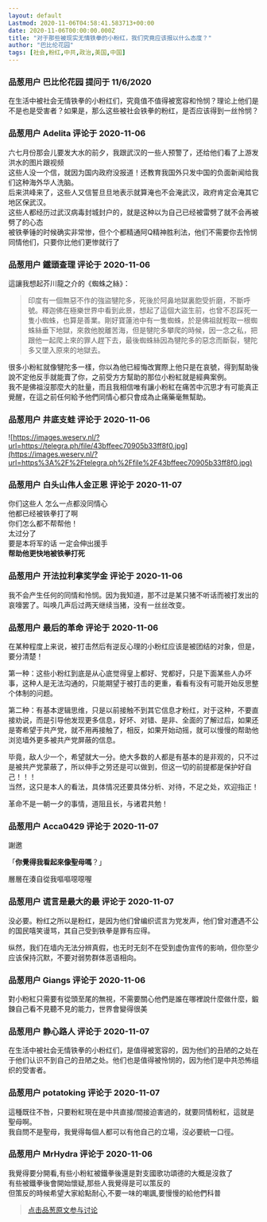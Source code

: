 ```yaml
---
layout: default
Lastmod: 2020-11-06T04:58:41.583713+00:00
date: 2020-11-06T00:00:00.000Z
title: "对于那些被现实无情铁拳的小粉红，我们究竟应该报以什么态度？"
author: "巴比伦花园"
tags: [社会,粉红,中共,政治,美国,中国]
---
```



### 品葱用户 **巴比伦花园** 提问于 11/6/2020
    
在生活中被社会无情铁拳的小粉红们，究竟值不值得被宽容和怜悯？理论上他们是不是也是受害者？如果是，那么这些被社会铁拳的粉红，是否应该得到一丝怜悯？
    
                

### 品葱用户 **Adelita** 评论于 2020-11-06
        
六七月份那会儿要发大水的前夕，我跟武汉的一些人预警了，还给他们看了上游发洪水的图片跟视频  
这些人没一个信，就因为国内政府没报道！还教育我国外只发中国的负面新闻给我们这种海外华人洗脑。  
后来洪峰来了，这些人又信誓旦旦地表示就算淹也不会淹武汉，政府肯定会淹其它地区保武汉。  
这些人都经历过武汉病毒封城封户的，就是这种以为自己已经被雷劈了就不会再被劈了的心态  
被铁拳锤的时候确实非常惨，但个个都精通阿Q精神胜利法，他们不需要你去怜悯同情他们，只要你比他们更惨就行了
        
                

### 品葱用户 **鐵頭查理** 评论于 2020-11-06
        
這讓我想起芥川龍之介的《蜘蛛之絲》：  

> 印度有一個無惡不作的強盜犍陀多，死後於阿鼻地獄裏飽受折磨，不斷呼號。釋迦佛在極樂世界中看到此景，想起了這個大盜生前，也曾不忍踩死一隻小蜘蛛，也算是善業。剛好寶蓮池中有一隻蜘蛛，於是佛祖就輕取一根蜘蛛絲垂下地獄，來救他脫離苦海，但是犍陀多攀爬的時候，因一念之私，把跟他一起爬上來的罪人趕下去，最後蜘蛛絲因為犍陀多的惡念而斷裂，犍陀多又墜入原來的地獄去。

  
很多小粉紅就像犍陀多一樣，你以為他已經悔改實際上他只是在哀號，得到幫助後說不定他反手就能賣了你，之前受方方幫助的那位小粉紅就是經典案例。  
我不是佛祖沒那麼大的肚量，而且我相信唯有讓小粉紅在痛苦中沉思才有可能真正覺醒，在這之前任何給予他們同情心都只會成為止痛藥毫無幫助。
        
                

### 品葱用户 **井底支蛙** 评论于 2020-11-06
        
![https://images.weserv.nl/?url=https://telegra.ph/file/43bffeec70905b33ff8f0.jpg](https://images.weserv.nl/?url=https%3A%2F%2Ftelegra.ph%2Ffile%2F43bffeec70905b33ff8f0.jpg)
        
                

### 品葱用户 **白头山伟人金正恩** 评论于 2020-11-07
        
你们这些人 怎么一点都没同情心  
他都已经被铁拳打了啊  
你们怎么都不帮帮他！  
太过分了  
要是本将军的话 一定会伸出援手  
**帮助他更快地被铁拳打死**
        
                

### 品葱用户 **开法拉利拿奖学金** 评论于 2020-11-06
        
我不会产生任何的同情和怜悯。因为我知道，那不过是某只猪不听话而被打发出的哀嚎罢了。叫唤几声后过两天继续当猪，没有一丝丝改变。
        
                

### 品葱用户 **最后的革命** 评论于 2020-11-06
        
在某种程度上来说，被打击然后有逆反心理的小粉红应该是被团结的对象，但是，要分清楚！  
  
第一种：这些小粉红到底是从心底觉得皇上都好、党都好，只是下面某些人办坏事，这种人是无法沟通的，只能期望于被打击的更重，看看有没有可能开始反思整个体制的问题。  
  
第二种：有基本逻辑思维，只是以前接触不到其它信息才粉红，对于这种，不要直接劝说，而是引导他发现更多信息，好坏、对错、是非、全面的了解过后，如果还是寄希望于共产党，就不用再接触了，相反，如果开始动摇，就可以慢慢的帮助他浏览墙外更多被共产党屏蔽的信息。  
  
毕竟，敌人少一个，希望就大一分。绝大多数的人都是有基本的是非观的，只不过是被共产党蒙蔽了，所以伸手之劳还是可以做到，但这一切的前提都是保护好自己！！！  
当然，这只是本人的看法，具体情况还要具体分析、对待，不足之处，欢迎指正！  
  
革命不是一朝一夕的事情，道阻且长，与诸君共勉！
        
                

### 品葱用户 **Acca0429** 评论于 2020-11-07
        
謝邀  
  
「**你覺得我看起來像聖母嗎**？」  
  
層層在湊自從我嘔嘔噁噁喔
        
                

### 品葱用户 **谎言是最大的最** 评论于 2020-11-07
        
没必要。粉红之所以是粉红，是因为他们曾编织谎言为党发声，他们曾对遭遇不公的国民嘻笑谩骂，其自己受到铁拳是罪有应得。  
  
纵然，我们在墙内无法分辨真假，也无时无刻不在受到虚伪宣传的影响，但你至少应该保持沉默，不要对弱势群体恶语相向。
        
                

### 品葱用户 **Giangs** 评论于 2020-11-06
        
對小粉紅只需要有從頭至尾的無視，不需要關心他們是誰在哪裡說什麼做什麼，鍛鍊自己看不見聽不見的能力，世界會變得很美
        
                

### 品葱用户 **静心路人** 评论于 2020-11-07
        
在生活中被社会无情铁拳的小粉红们，是值得被宽容的，因为他们的丑陋的之处在于他们认识不到自己的丑陋之处。他们也是值得被怜悯的，因为他们是中共恐怖组织的受害者。
        
                

### 品葱用户 **potatoking** 评论于 2020-11-07
        
這種既往不咎，只要粉紅現在是中共直接/間接迫害過的，就要同情粉紅，這就是聖母啊。  
我自問不是聖母，我覺得每個人都可以有他自己的立場，沒必要統一口徑。
        
                

### 品葱用户 **MrHydra** 评论于 2020-11-06
        
我覺得要分開看,有些小粉紅被鐵拳後還是對支國歌功頌德的大概是沒救了  
有些被鐵拳後會開始懷疑,那些人我覺得是可以策反的  
但策反的時候希望大家給點耐心,不要一味的嘲諷,要慢慢的給他們科普
        
                





> [点击品葱原文参与讨论](https://pincong.rocks/question/33128)

